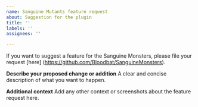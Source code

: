 ```yaml
---
name: Sanguine Mutants feature request
about: Suggestion for the plugin
title: ''
labels: ''
assignees: ''

---
```


If you want to suggest a feature for the Sanguine Monsters, please file your request [here] (https://github.com/Bloodbat/SanguineMonsters).

**Describe your proposed change or addition**
A clear and concise description of what you want to happen.

**Additional context**
Add any other context or screenshots about the feature request here.
